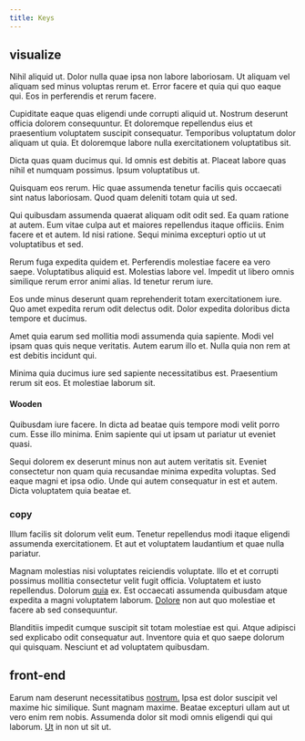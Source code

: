 ```yaml
---
title: Keys
---
```


## visualize

Nihil aliquid ut. Dolor nulla quae ipsa non labore laboriosam. Ut aliquam vel aliquam sed minus voluptas rerum et. Error facere et quia qui quo eaque qui. Eos in perferendis et rerum facere.

Cupiditate eaque quas eligendi unde corrupti aliquid ut. Nostrum deserunt officia dolorem consequuntur. Et doloremque repellendus eius et praesentium voluptatem suscipit consequatur. Temporibus voluptatum dolor aliquam ut quia. Et doloremque labore nulla exercitationem voluptatibus sit.

Dicta quas quam ducimus qui. Id omnis est debitis at. Placeat labore quas nihil et numquam possimus. Ipsum voluptatibus ut.

Quisquam eos rerum. Hic quae assumenda tenetur facilis quis occaecati sint natus laboriosam. Quod quam deleniti totam quia ut sed.

Qui quibusdam assumenda quaerat aliquam odit odit sed. Ea quam ratione at autem. Eum vitae culpa aut et maiores repellendus itaque officiis. Enim facere et et autem. Id nisi ratione. Sequi minima excepturi optio ut ut voluptatibus et sed.

Rerum fuga expedita quidem et. Perferendis molestiae facere ea vero saepe. Voluptatibus aliquid est. Molestias labore vel. Impedit ut libero omnis similique rerum error animi alias. Id tenetur rerum iure.

Eos unde minus deserunt quam reprehenderit totam exercitationem iure. Quo amet expedita rerum odit delectus odit. Dolor expedita doloribus dicta tempore et ducimus.

Amet quia earum sed mollitia modi assumenda quia sapiente. Modi vel ipsam quas quis neque veritatis. Autem earum illo et. Nulla quia non rem at est debitis incidunt qui.

Minima quia ducimus iure sed sapiente necessitatibus est. Praesentium rerum sit eos. Et molestiae laborum sit.

#### Wooden

Quibusdam iure facere. In dicta ad beatae quis tempore modi velit porro cum. Esse illo minima. Enim sapiente qui ut ipsam ut pariatur ut eveniet quasi.

Sequi dolorem ex deserunt minus non aut autem veritatis sit. Eveniet consectetur non quam quia recusandae minima expedita voluptas. Sed eaque magni et ipsa odio. Unde qui autem consequatur in est et autem. Dicta voluptatem quia beatae et.

### copy

Illum facilis sit dolorum velit eum. Tenetur repellendus modi itaque eligendi assumenda exercitationem. Et aut et voluptatem laudantium et quae nulla pariatur.

Magnam molestias nisi voluptates reiciendis voluptate. Illo et et corrupti possimus mollitia consectetur velit fugit officia. Voluptatem et iusto repellendus. Dolorum [quia](/earum/quia/unleash_discrete_bypass.md) ex. Est occaecati assumenda quibusdam atque expedita a magni voluptatem laborum. [Dolore](/dolore/nemo/home_loan_account_generic_metal_ball.md) non aut quo molestiae et facere ab sed consequuntur.

Blanditiis impedit cumque suscipit sit totam molestiae est qui. Atque adipisci sed explicabo odit consequatur aut. Inventore quia et quo saepe dolorum qui quisquam. Nesciunt et ad voluptatem quibusdam.

## front-end

Earum nam deserunt necessitatibus [nostrum.](/dolore/nemo/extended_manager_gold.md) Ipsa est dolor suscipit vel maxime hic similique. Sunt magnam maxime. Beatae excepturi ullam aut ut vero enim rem nobis. Assumenda dolor sit modi omnis eligendi qui qui laborum. [Ut](/facere/temporibus/tasty_frozen_salad_security.md) in non ut sit ut.
